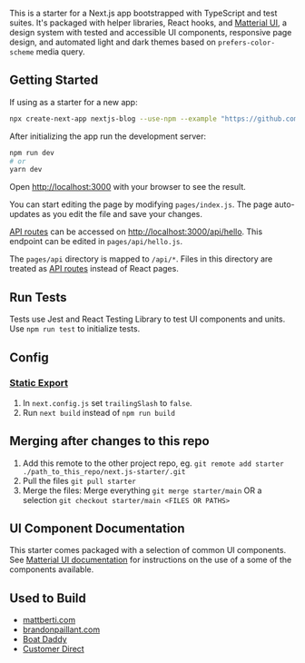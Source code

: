 This is a starter for a Next.js app bootstrapped with TypeScript and test suites. It's packaged with helper libraries, React hooks, and [Matterial UI](https://matterial.brti.dev), a design system with tested and accessible UI components, responsive page design, and automated light and dark themes based on `prefers-color-scheme` media query.

## Getting Started

If using as a starter for a new app:

```bash
npx create-next-app nextjs-blog --use-npm --example "https://github.com/dr-spaceman/next.js-starter"
```

After initializing the app run the development server:

```bash
npm run dev
# or
yarn dev
```

Open [http://localhost:3000](http://localhost:3000) with your browser to see the result.

You can start editing the page by modifying `pages/index.js`. The page auto-updates as you edit the file and save your changes.

[API routes](https://nextjs.org/docs/api-routes/introduction) can be accessed on [http://localhost:3000/api/hello](http://localhost:3000/api/hello). This endpoint can be edited in `pages/api/hello.js`.

The `pages/api` directory is mapped to `/api/*`. Files in this directory are treated as [API routes](https://nextjs.org/docs/api-routes/introduction) instead of React pages.

## Run Tests

Tests use Jest and React Testing Library to test UI components and units. Use `npm run test` to initialize tests.

## Config

### [Static Export](https://nextjs.org/docs/advanced-features/static-html-export)

1. In `next.config.js` set `trailingSlash` to `false`.
2. Run `next build` instead of `npm run build`

## Merging after changes to this repo

1. Add this remote to the other project repo, eg. `git remote add starter ./path_to_this_repo/next.js-starter/.git`
2. Pull the files `git pull starter`
3. Merge the files: Merge everything `git merge starter/main` OR a selection `git checkout starter/main <FILES OR PATHS>`

## UI Component Documentation

This starter comes packaged with a selection of common UI components. See [Matterial UI documentation](https://matterial.brti.dev) for instructions on the use of a some of the components available.

## Used to Build

- [mattberti.com](https://mattberti.com)
- [brandonpaillant.com](https://brandenpaillant.com)
- [Boat Daddy](https://boatdaddy.app)
- [Customer Direct](https://customerdirect.net)
